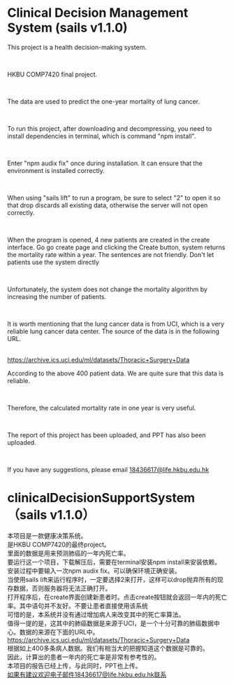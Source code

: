 # Clinical Decision Management System (sails v1.1.0)


This project is a health decision-making system.

<br>

HKBU COMP7420 final project.

<br>

The data are used to predict the one-year mortality of lung cancer.

<br>

To run this project, after downloading and decompressing, you need  to install dependencies in terminal, which is command "npm install".

<br>

Enter "npm audix fix" once during installation. It can ensure that the environment is installed correctly.

<br>

When using "sails lift" to run a program, be sure to select "2" to open it so that drop discards all existing data, otherwise the server will not open correctly.

<br>

When the program is opened, 4 new patients are created in the create interface. Go go create page and clicking the Create button, system returns the mortality rate within a year. The sentences are not friendly. Don't let patients use the system directly

<br>

Unfortunately, the system does not change the mortality algorithm by increasing the number of patients.

<br>

It is worth mentioning that the lung cancer data is from UCI, which is a very reliable lung cancer data center. The source of the data is in the following URL.

<br>
<a href=https://archive.ics.uci.edu/ml/datasets/Thoracic+Surgery+Data>https://archive.ics.uci.edu/ml/datasets/Thoracic+Surgery+Data</a>

<br>

According to the above 400 patient data. We are quite sure that this data is reliable.

<br>

Therefore, the calculated mortality rate in one year is very useful.

<br>

The report of this project has been uploaded, and PPT has also been uploaded.

<br>

If you have any suggestions, please email 18436617@life.hkbu.edu.hk

# clinicalDecisionSupportSystem（sails v1.1.0）

本项目是一款健康决策系统。
<br>
是HKBU COMP7420的最终project。
<br>
里面的数据是用来预测肺癌的一年内死亡率。
<br>
要运行这一个项目，下载解压后，需要在terminal安装npm install来安装依赖。
<br>
安装过程中要输入一次npm audix fix。可以确保环境正确安装。
<br>
当使用sails lift来运行程序时，一定要选择2来打开，这样可以drop抛弃所有的现存数据，否则服务器将无法正确打开。
<br>
打开程序后，在create界面创建新患者时。点击create按钮就会返回一年内的死亡率。其中语句并不友好。不要让患者直接使用该系统
<br>
可惜的是，本系统并没有通过增加病人来改变其中的死亡率算法。
<br>
值得一提的是，这其中的肺癌数据是来源于UCI，是一个十分可靠的肺癌数据中心。数据的来源在下面的URL中。
<br>
<a href=https://archive.ics.uci.edu/ml/datasets/Thoracic+Surgery+Data>https://archive.ics.uci.edu/ml/datasets/Thoracic+Surgery+Data</a>
<br>
根据如上400多条病人数据。我们有相当大的把握知道这个数据是可靠的。
<br>
因此，计算出的患者一年内的死亡率是非常有参考性的。
<br>
本项目的报告已经上传，与此同时，PPT也上传。
<br>
如果有建议欢迎电子邮件18436617@life.hkbu.edu.hk联系
